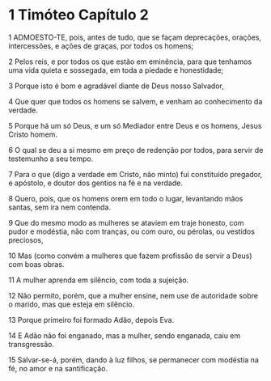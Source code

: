 # 1 Timóteo Capítulo 2

1	ADMOESTO-TE, pois, antes de tudo, que se façam deprecações, orações, intercessões, e ações de graças, por todos os homens;

2	Pelos reis, e por todos os que estão em eminência, para que tenhamos uma vida quieta e sossegada, em toda a piedade e honestidade;

3	Porque isto é bom e agradável diante de Deus nosso Salvador,

4	Que quer que todos os homens se salvem, e venham ao conhecimento da verdade.

5	Porque há um só Deus, e um só Mediador entre Deus e os homens, Jesus Cristo homem.

6	O qual se deu a si mesmo em preço de redenção por todos, para servir de testemunho a seu tempo.

7	Para o que (digo a verdade em Cristo, não minto) fui constituído pregador, e apóstolo, e doutor dos gentios na fé e na verdade.

8	Quero, pois, que os homens orem em todo o lugar, levantando mãos santas, sem ira nem contenda.

9	Que do mesmo modo as mulheres se ataviem em traje honesto, com pudor e modéstia, não com tranças, ou com ouro, ou pérolas, ou vestidos preciosos,

10	Mas (como convém a mulheres que fazem profissão de servir a Deus) com boas obras.

11	A mulher aprenda em silêncio, com toda a sujeição.

12	Não permito, porém, que a mulher ensine, nem use de autoridade sobre o marido, mas que esteja em silêncio.

13	Porque primeiro foi formado Adão, depois Eva.

14	E Adão não foi enganado, mas a mulher, sendo enganada, caiu em transgressão.

15	Salvar-se-á, porém, dando à luz filhos, se permanecer com modéstia na fé, no amor e na santificação.

